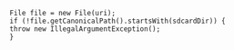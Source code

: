     File file = new File(uri);
    if (!file.getCanonicalPath().startsWith(sdcardDir)) {
    throw new IllegalArgumentException();
    }